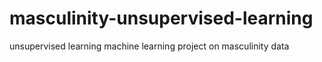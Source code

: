 # masculinity-unsupervised-learning
unsupervised learning machine learning project on masculinity data
